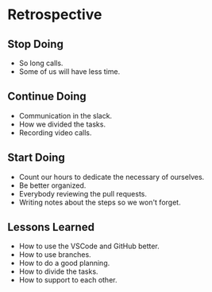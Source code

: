 # Retrospective

## Stop Doing

- So long calls.
- Some of us will have less time.

## Continue Doing

- Communication in the slack.
- How we divided the tasks.
- Recording video calls.


## Start Doing

- Count our hours to dedicate the necessary of ourselves.
- Be better organized.
- Everybody reviewing the pull requests.
- Writing notes about the steps so we won't forget.

## Lessons Learned

- How to use the VSCode and GitHub better.
- How to use branches.
- How to do a good planning.
- How to divide the tasks.
- How to support to each other.
